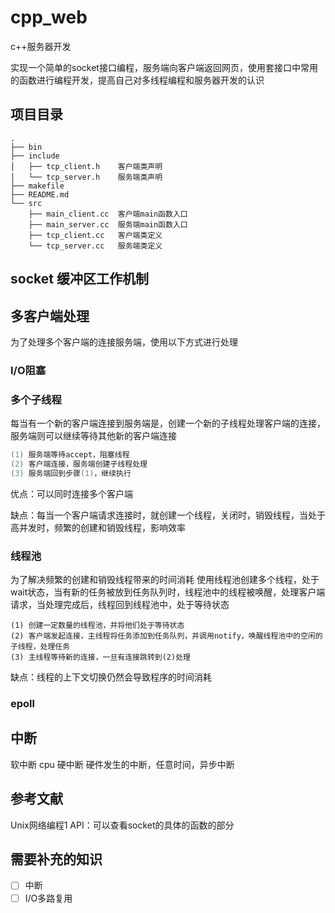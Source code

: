 # cpp_web
c++服务器开发

实现一个简单的socket接口编程，服务端向客户端返回网页，使用套接口中常用的函数进行编程开发，提高自己对多线程编程和服务器开发的认识

## 项目目录
```
.
├── bin 
├── include
│   ├── tcp_client.h    客户端类声明
│   └── tcp_server.h    服务端类声明
├── makefile
├── README.md
└── src
    ├── main_client.cc  客户端main函数入口
    ├── main_server.cc  服务端main函数入口
    ├── tcp_client.cc   客户端类定义
    └── tcp_server.cc   服务端类定义
```
## socket 缓冲区工作机制



## 多客户端处理
为了处理多个客户端的连接服务端，使用以下方式进行处理

### I/O阻塞




### 多个子线程
每当有一个新的客户端连接到服务端是，创建一个新的子线程处理客户端的连接，服务端则可以继续等待其他新的客户端连接
```c++
(1) 服务端等待accept，阻塞线程
(2) 客户端连接，服务端创建子线程处理
(3) 服务端回到步骤(1)，继续执行
```
优点：可以同时连接多个客户端

缺点：每当一个客户端请求连接时，就创建一个线程，关闭时，销毁线程，当处于高并发时，频繁的创建和销毁线程，影响效率

### 线程池
为了解决频繁的创建和销毁线程带来的时间消耗
使用线程池创建多个线程，处于wait状态，当有新的任务被放到任务队列时，线程池中的线程被唤醒，处理客户端请求，当处理完成后，线程回到线程池中，处于等待状态
```
(1) 创建一定数量的线程池，并将他们处于等待状态
(2) 客户端发起连接，主线程将任务添加到任务队列，并调用notify，唤醒线程池中的空闲的子线程，处理任务
(3) 主线程等待新的连接，一旦有连接跳转到(2)处理
```

缺点：线程的上下文切换仍然会导致程序的时间消耗

### epoll




## 中断
软中断 cpu
硬中断
硬件发生的中断，任意时间，异步中断

## 参考文献
Unix网络编程1 API：可以查看socket的具体的函数的部分


## 需要补充的知识
- [ ] 中断
- [ ] I/O多路复用